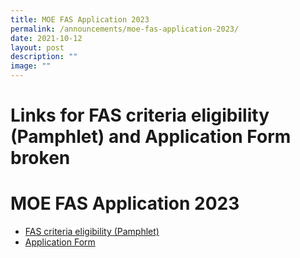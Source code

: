 ```yaml
---
title: MOE FAS Application 2023
permalink: /announcements/moe-fas-application-2023/
date: 2021-10-12
layout: post
description: ""
image: ""
---
```

# Links for FAS criteria eligibility (Pamphlet) and Application Form broken

# MOE FAS Application 2023
*   <a href="https://tanjongkatongsec.moe.edu.sg/wp-content/uploads/2022/10/MOE-FAS-pamphlet-EL-for-schools.pdf" target="_blank">FAS criteria eligibility (Pamphlet)</a>
*   <a href="https://tanjongkatongsec.moe.edu.sg/wp-content/uploads/2022/10/MOE-FAS-Application-Form-Sep-2022.pdf" target="_blank">Application Form</a>